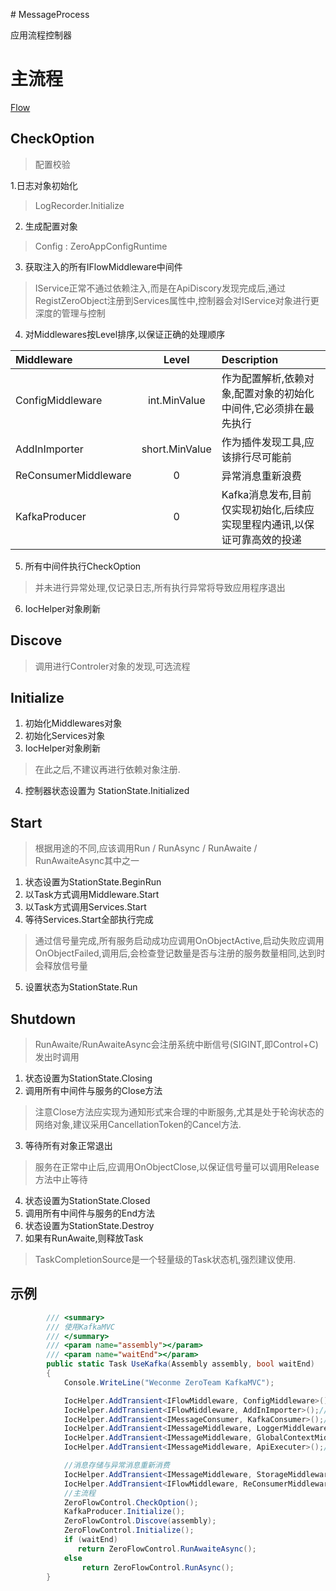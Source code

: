 ﻿﻿﻿# MessageProcess应用流程控制器# 主流程[Flow](https://github.com/ZeroTeam-Net/MessageMVC/blob/master/doc/Flow.png?raw=true)## CheckOption> 配置校验1.日志对象初始化>  LogRecorder.Initialize2. 生成配置对象> Config : ZeroAppConfigRuntime3. 获取注入的所有IFlowMiddleware中间件> IService正常不通过依赖注入,而是在ApiDiscory发现完成后,通过RegistZeroObject注册到Services属性中,控制器会对IService对象进行更深度的管理与控制4. 对Middlewares按Level排序,以保证正确的处理顺序|Middleware|Level|Description||:-|:-:|:-||ConfigMiddleware|int.MinValue|作为配置解析,依赖对象,配置对象的初始化中间件,它必须排在最先执行||AddInImporter|short.MinValue|作为插件发现工具,应该排行尽可能前||ReConsumerMiddleware|0|异常消息重新浪费||KafkaProducer|0|Kafka消息发布,目前仅实现初始化,后续应实现里程内通讯,以保证可靠高效的投递|5. 所有中间件执行CheckOption> 并未进行异常处理,仅记录日志,所有执行异常将导致应用程序退出6. IocHelper对象刷新## Discove> 调用进行Controler对象的发现,可选流程## Initialize1. 初始化Middlewares对象2. 初始化Services对象3. IocHelper对象刷新> 在此之后,不建议再进行依赖对象注册.4. 控制器状态设置为 StationState.Initialized## Start> 根据用途的不同,应该调用Run / RunAsync / RunAwaite / RunAwaiteAsync其中之一1. 状态设置为StationState.BeginRun2. 以Task方式调用Middleware.Start3. 以Task方式调用Services.Start4. 等待Services.Start全部执行完成> 通过信号量完成,所有服务启动成功应调用OnObjectActive,启动失败应调用OnObjectFailed,调用后,会检查登记数量是否与注册的服务数量相同,达到时会释放信号量5. 设置状态为StationState.Run## Shutdown> RunAwaite/RunAwaiteAsync会注册系统中断信号(SIGINT,即Control+C)发出时调用1. 状态设置为StationState.Closing2. 调用所有中间件与服务的Close方法> 注意Close方法应实现为通知形式来合理的中断服务,尤其是处于轮询状态的网络对象,建议采用CancellationToken的Cancel方法.3. 等待所有对象正常退出> 服务在正常中止后,应调用OnObjectClose,以保证信号量可以调用Release方法中止等待4. 状态设置为StationState.Closed5. 调用所有中间件与服务的End方法6. 状态设置为StationState.Destroy7. 如果有RunAwaite,则释放Task> TaskCompletionSource是一个轻量级的Task状态机,强烈建议使用.## 示例```csharp        /// <summary>        /// 使用KafkaMVC        /// </summary>        /// <param name="assembly"></param>        /// <param name="waitEnd"></param>        public static Task UseKafka(Assembly assembly, bool waitEnd)        {            Console.WriteLine("Weconme ZeroTeam KafkaMVC");            IocHelper.AddTransient<IFlowMiddleware, ConfigMiddleware>();//配置\依赖对象初始化,系统配置获取            IocHelper.AddTransient<IFlowMiddleware, AddInImporter>();//插件载入            IocHelper.AddTransient<IMessageConsumer, KafkaConsumer>();//采用Kafka消费客户端            IocHelper.AddTransient<IMessageMiddleware, LoggerMiddleware>();//启用日志            IocHelper.AddTransient<IMessageMiddleware, GlobalContextMiddleware>();//启用全局上下文            IocHelper.AddTransient<IMessageMiddleware, ApiExecuter>();//API路由与执行            //消息存储与异常消息重新消费            IocHelper.AddTransient<IMessageMiddleware, StorageMiddleware>();            IocHelper.AddTransient<IFlowMiddleware, ReConsumerMiddleware>();            //主流程            ZeroFlowControl.CheckOption();            KafkaProducer.Initialize();            ZeroFlowControl.Discove(assembly);            ZeroFlowControl.Initialize();            if (waitEnd)               return ZeroFlowControl.RunAwaiteAsync();            else                return ZeroFlowControl.RunAsync();        }```